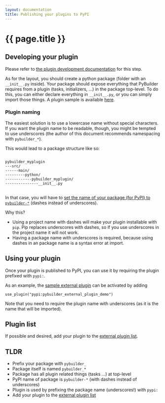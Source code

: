 ```yaml
---
layout: documentation
title: Publishing your plugins to PyPI
---
```


# {{ page.title }}

## Developing your plugin
Please refer to [the plugin development documentation](/documentation/writing_plugins.html) for this step.

As for the layout, you should create a python package (folder with an `__init__.py` inside). Your package should expose everything that PyBuilder requires from a plugin (tasks, initializers, ...) in the package top-level.
To do this, you can either declare everything in `__init__.py`, or you can simply import those things.
A plugin sample is available [here](https://github.com/pybuilder/pybuilder/tree/master/samples/pybuilder_external_plugin_demo).

### Plugin naming
The easiest solution is to use a lowercase name without special characters.
If you want the plugin name to be readable, though, you might be tempted to use underscores (the author of this document recommends namespacing with `pybuilder_*`).

This would lead to a package structure like so:

<pre>
<code>
pybuilder_myplugin
---src/
------main/
---------python/
------------pybuilder_myplugin/
---------------__init__.py
</code>
</pre>

In that case, you will have to [set the name of your package (for PyPI) to `pybuilder-*`](https://github.com/pybuilder/pybuilder/blob/master/samples/pybuilder_external_plugin_demo/build.py#L11) (dashes instead of underscores).

Why this?

  * Using a project name with dashes will make your plugin installable with `pip`. Pip replaces underscores with dashes, so if you use underscores in the project name it will not work.
  * Having a package name with underscores is required, because using dashes in an package name is a syntax error at import.

## Using your plugin
Once your plugin is published to PyPI, you can use it by requiring the plugin prefixed with `pypi:`.

As an example, the [sample external plugin](https://github.com/pybuilder/pybuilder/blob/master/samples/pybuilder_external_plugin_demo) can be activated by adding 

```
use_plugin("pypi:pybuilder_external_plugin_demo")
```

Note that you need to require the plugin name with underscores (as it is the name that will be imported).

## Plugin list
If possible and desired, add your plugin to the [external plugin list](https://github.com/pybuilder/pybuilder.github.io/tree/master/documentation/external_plugin_list.md).

## TLDR
  * Prefix your package with `pybuilder_`
  * Package itself is named `pybuilder_*`
  * Package has all plugin related things (tasks ...) at top-level
  * PyPI name of package is `pybuilder-*` (with dashes instead of underscores)
  * Plugin is used by prefixing the package name (underscores!) with `pypi:`
  * Add your plugin to the [external plugin list](https://github.com/pybuilder/pybuilder.github.io/tree/master/documentation/external_plugin_list.md)
